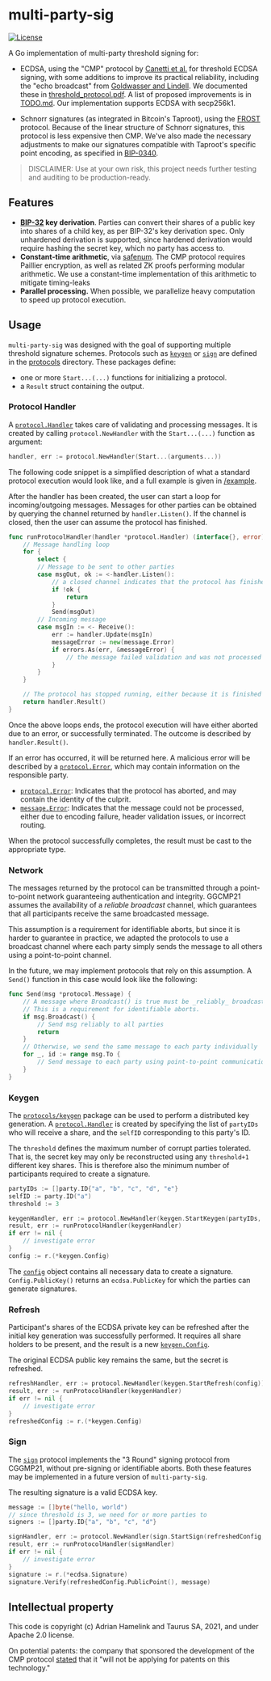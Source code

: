# multi-party-sig

[![License](https://img.shields.io/badge/License-Apache%202.0-blue.svg)](https://opensource.org/licenses/Apache-2.0)

A Go implementation of multi-party threshold signing for: 

* ECDSA, using the "CMP" protocol by [Canetti et al.](https://eprint.iacr.org/2021/060) for threshold ECDSA signing, with some additions to improve its practical reliability, including the "echo broadcast" from [Goldwasser and Lindell](https://doi.org/10.1007/s00145-005-0319-z). We documented these in [threshold_protocol.pdf](threshold_protocol.pdf). A list of proposed improvements is in [TODO.md](TODO.md). Our implementation supports ECDSA with secp256k1.

* Schnorr signatures (as integrated in Bitcoin's Taproot), using the
[FROST](https://eprint.iacr.org/2020/852.pdf) protocol. Because of the linear structure
of Schnorr signatures, this protocol is less expensive then CMP. We've also
made the necessary adjustments to make our signatures compatible with
Taproot's specific point encoding, as specified in [BIP-0340](https://github.com/bitcoin/bips/blob/master/bip-0340.mediawiki).

> DISCLAIMER: Use at your own risk, this project needs further testing and auditing to be production-ready.

## Features

- **[BIP-32](https://github.com/bitcoin/bips/blob/master/bip-0032.mediawiki) key derivation**.
    Parties can convert their shares of a public key into shares of a child key,
    as per BIP-32's key derivation spec. Only unhardened derivation is supported,
    since hardened derivation would require hashing the secret key, which no party
    has access to.
- **Constant-time arithmetic**, via [safenum](https://github.com/cronokirby/safenum).
    The CMP protocol requires Paillier encryption, as well as related ZK proofs
    performing modular arithmetic. We use a constant-time implementation of this
    arithmetic to mitigate timing-leaks
- **Parallel processing.** When possible, we parallelize heavy computation to speed
  up protocol execution.

## Usage

`multi-party-sig` was designed with the goal of supporting multiple threshold signature schemes.
Protocols such as [`keygen`](protocols/cmp/keygen) or [`sign`](protocols/cmp/sign) are defined in the [protocols](/protocols) directory.
These packages define:

- one or more `Start...(...)` functions for initializing a protocol.
- a `Result` struct containing the output.

### Protocol Handler

A [`protocol.Handler`](pkg/protocol/handler.go) takes care of validating and processing messages.
It is created by calling `protocol.NewHandler` with the `Start...(...)` function as argument:

```go
handler, err := protocol.NewHandler(Start...(arguments...))
```

The following code snippet is a simplified description of what a standard protocol execution would look like,
and a full example is given in [/example](/example).

After the handler has been created, the user can start a loop for incoming/outgoing messages.
Messages for other parties can be obtained by querying the channel returned by `handler.Listen()`.
If the channel is closed, then the user can assume the protocol has finished.

```go
func runProtocolHandler(handler *protocol.Handler) (interface{}, error) {
    // Message handling loop
    for {
        select {
        // Message to be sent to other parties
        case msgOut, ok := <-handler.Listen():
            // a closed channel indicates that the protocol has finished executing
            if !ok {
                return
            }
            Send(msgOut)
        // Incoming message
        case msgIn := <- Receive():
            err := handler.Update(msgIn)
            messageError := new(message.Error)
            if errors.As(err, &messageError) {
                // the message failed validation and was not processed
            }
        }
    }

    // The protocol has stopped running, either because it is finished or it failed due to an error.
    return handler.Result()
}
```

Once the above loops ends, the protocol execution will have either aborted due to an error, or successfully terminated.
The outcome is described by `handler.Result()`.

If an error has occurred, it will be returned here.
A malicious error will be described by a [`protocol.Error`](pkg/protocol/error.go), which may contain information on the responsible party.

- [`protocol.Error`](/pkg/protocol/error.go): Indicates that the protocol has aborted, and may contain the identity of the culprit.
- [`message.Error`](/pkg/message/error.go): Indicates that the message could not be processed, either due to encoding failure, header validation issues, or incorrect routing.

When the protocol successfully completes, the result must be cast to the appropriate type.

### Network

The messages returned by the protocol can be transmitted through a point-to-point network guaranteeing authentication and integrity.
GGCMP21 assumes the availability of a _reliable broadcast_ channel, which guarantees that all participants receive the same broadcasted message.

This assumption is a requirement for identifiable aborts, but since it is harder to guarantee in practice,
we adapted the protocols to use a broadcast channel where each party simply sends the message to all others using a point-to-point channel.

In the future, we may implement protocols that rely on this assumption.
A `Send()` function in this case would look like the following:

```go
func Send(msg *protocol.Message) {
    // A message where Broadcast() is true must be _reliably_ broadcast to all parties.
    // This is a requirement for identifiable aborts.
    if msg.Broadcast() {
        // Send msg reliably to all parties
        return
    }
    // Otherwise, we send the same message to each party individually
    for _, id := range msg.To {
        // Send message to each party using point-to-point communication
    }
}
```

### Keygen

The [`protocols/keygen`](protocols/cmp/keygen) package can be used to perform a distributed key generation.
A [`protocol.Handler`](pkg/protocol/handler.go) is created by specifying the list of `partyIDs` who will receive a share,
and the `selfID` corresponding to this party's ID.

The `threshold` defines the maximum number of corrupt parties tolerated.
That is, the secret key may only be reconstructed using any `threshold+1` different key shares.
This is therefore also the minimum number of participants required to create a signature.

```go
partyIDs := []party.ID{"a", "b", "c", "d", "e"}
selfID := party.ID("a")
threshold := 3

keygenHandler, err := protocol.NewHandler(keygen.StartKeygen(partyIDs, threshold, selfID))
result, err := runProtocolHandler(keygenHandler)
if err != nil {
    // investigate error
}
config := r.(*keygen.Config)
```

The [`config`](/protocols/cmp/keygen/config.proto) object contains all necessary data to create a signature.
`Config.PublicKey()` returns an `ecdsa.PublicKey` for which the parties can generate signatures.

### Refresh

Participant's shares of the ECDSA private key can be refreshed after the initial key generation was successfully performed.
It requires all share holders to be present, and the result is a new [`keygen.Config`](/protocols/cmp/keygen/config.go).

The original ECDSA public key remains the same, but the secret is refreshed.

```go
refreshHandler, err := protocol.NewHandler(keygen.StartRefresh(config))
result, err := runProtocolHandler(keygenHandler)
if err != nil {
    // investigate error
}
refreshedConfig := r.(*keygen.Config)
```

### Sign

The [`sign`](/protocols/cmp/sign) protocol implements the "3 Round" signing protocol from CGGMP21, without pre-signing or identifiable aborts.
Both these features may be implemented in a future version of `multi-party-sig`.

The resulting signature is a valid ECDSA key.

```go
message := []byte("hello, world")
// since threshold is 3, we need for or more parties to
signers := []party.ID{"a", "b", "c", "d"}

signHandler, err := protocol.NewHandler(sign.StartSign(refreshedConfig, signers, message))
result, err := runProtocolHandler(signHandler)
if err != nil {
    // investigate error
}
signature := r.(*ecdsa.Signature)
signature.Verify(refreshedConfig.PublicPoint(), message)
```

## Intellectual property

This code is copyright (c) Adrian Hamelink and Taurus SA, 2021, and under Apache 2.0 license.

On potential patents: the company that sponsored the development of the CMP
protocol [stated](https://apnews.com/press-release/pr-newswire/26aab91e254bc254d331ceafc20b9859)
that it "will not be applying for patents on this technology."
